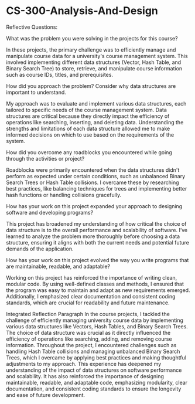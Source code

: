 # CS-300-Analysis-And-Design


Reflective Questions: 

What was the problem you were solving in the projects for this course?

In these projects, the primary challenge was to efficiently manage and manipulate course data for a university's course management system. This involved implementing different data structures (Vector, Hash Table, and Binary Search Tree) to store, retrieve, and manipulate course information such as course IDs, titles, and prerequisites.


How did you approach the problem? Consider why data structures are important to understand.

My approach was to evaluate and implement various data structures, each tailored to specific needs of the course management system. Data structures are critical because they directly impact the efficiency of operations like searching, inserting, and deleting data. Understanding the strengths and limitations of each data structure allowed me to make informed decisions on which to use based on the requirements of the system.


How did you overcome any roadblocks you encountered while going through the activities or project?

Roadblocks were primarily encountered when the data structures didn't perform as expected under certain conditions, such as unbalanced Binary Search Trees or Hash Table collisions. I overcame these by researching best practices, like balancing techniques for trees and implementing better hash functions or handling collisions gracefully.


How has your work on this project expanded your approach to designing software and developing programs?

This project has broadened my understanding of how critical the choice of data structure is to the overall performance and scalability of software. I’ve learned to analyze the problem more thoroughly before choosing a data structure, ensuring it aligns with both the current needs and potential future demands of the application.


How has your work on this project evolved the way you write programs that are maintainable, readable, and adaptable?

Working on this project has reinforced the importance of writing clean, modular code. By using well-defined classes and methods, I ensured that the program was easy to maintain and adapt as new requirements emerged. Additionally, I emphasized clear documentation and consistent coding standards, which are crucial for readability and future maintenance.

Integrated Reflection Paragraph
In the course projects, I tackled the challenge of efficiently managing university course data by implementing various data structures like Vectors, Hash Tables, and Binary Search Trees. The choice of data structure was crucial as it directly influenced the efficiency of operations like searching, adding, and removing course information. Throughout the project, I encountered challenges such as handling Hash Table collisions and managing unbalanced Binary Search Trees, which I overcame by applying best practices and making thoughtful adjustments to my approach. This experience has deepened my understanding of the impact of data structures on software performance and scalability. It has also reinforced the importance of designing maintainable, readable, and adaptable code, emphasizing modularity, clear documentation, and consistent coding standards to ensure the longevity and ease of future development.
